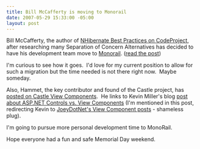 ```yaml
---
title: Bill McCafferty is moving to Monorail
date: 2007-05-29 15:33:00 -05:00
layout: post
---
```


Bill McCafferty, the author of [NHibernate Best Practices on CodeProject](http://www.codeproject.com/aspnet/NHibernateBestPractices.asp), after researching many Separation of Concern Alternatives has decided to have his development team move to [Monorail](http://www.castleproject.org/monorail/index.html). ([read the post](http://devlicio.us/blogs/billy_mccafferty/archive/2007/05/29/concise-introduction-to-castle-monorail.aspx))

I'm curious to see how it goes.  I'd love for my current position to allow for such a migration but the time needed is not there right now.  Maybe someday.

Also, Hammet, the key contributor and found of the Castle project, has [posted on Castle View Components](http://www.google.com/reader/view/).  He links to Kevin Miller's blog [post about ASP.NET Controls vs. View Components](http://blogs.dovetailsoftware.com/blogs/kmiller/archive/2007/05/08/monorail-and-3rd-party-viewcomponents.aspx) (I'm mentioned in this post, redirecting Kevin to [JoeyDotNet's View Component posts](http://joeydotnet.com/blog/category/16.aspx) \- shameless plug).

I'm going to pursue more personal development time to MonoRail.

Hope everyone had a fun and safe Memorial Day weekend.